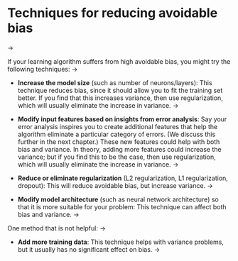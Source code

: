 # Techniques for reducing avoidable bias
->


If your learning algorithm suffers from high avoidable bias, you might try the following techniques:
->


* **Increase the model size** ​(such as number of neurons/layers): This technique reduces bias, since it should allow you to fit the training set better. If you find that this increases variance, then use regularization, which will usually eliminate the increase in variance.
->


* **Modify input features based on insights from error analysis​**: Say your error analysis inspires you to create additional features that help the algorithm eliminate a particular category of errors. (We discuss this further in the next chapter.) These new features could help with both bias and variance. In theory, adding more features could increase the variance; but if you find this to be the case, then use regularization, which will usually eliminate the increase in variance.
->


* **Reduce or eliminate regularization​** (L2 regularization, L1 regularization, dropout): This will reduce avoidable bias, but increase variance.
->


* **Modify model architecture​** (such as neural network architecture) so that it is more suitable for your problem: This technique can affect both bias and variance.
->


One method that is not helpful:
->


* **Add more training data​**: This technique helps with variance problems, but it usually has no significant effect on bias.
->

